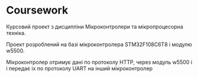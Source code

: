 # Coursework
Курсовий проект з дисципліни Мікроконтролери та мікропроцесорна техніка.

Проект розроблений на базі мікроконтролера STM32F108C6T8 і модулю w5500.

Мікроконтролер отримує дані по протоколу HTTP, через модуль w5500 і і передає іх по протоколу  UART на інший мікроконтролер
